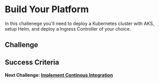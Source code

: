 # Build Your Platform
In this challenege you'll need to deploy a Kubernetes cluster with AKS, setup Helm, and deploy a Ingress Controller of your choice.

## Challenge

## Success Criteria


#### Next Challenge: [Implement Continous Integration](./03-implement-ci.md)
